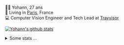 <p>
  👨🏻 <bold>Yohann</bold>, 27 ans<br/>
  💼 Living in <a href="https://www.google.com/maps?q=paris">Paris</a>, France<br/>
  💻 Computer Vision Engineer and Tech Lead at <a href="https://trayvisor.com/">Trayvisor</a><br/>
</p>

<a href="https://github.com/anuraghazra/github-readme-stats"><img align="center" src="https://github-readme-stats-go94hl40s-yohann84l.vercel.app//api?username=yohann84L&show_icons=true&include_all_commits=true" alt="Yohann's github stats" /> </a>


<details>
  <summary>Some stats ...</summary><br/>
  

<!--START_SECTION:waka-->
![Code Time](http://img.shields.io/badge/Code%20Time-959%20hrs%2051%20mins-blue)

![Profile Views](http://img.shields.io/badge/Profile%20Views-0-blue)

**🐱 My GitHub Data** 

> 📦 440.7 kB Used in GitHub's Storage 
 > 
> 🏆 45 Contributions in the Year 2024
 > 
> 🚫 Not Opted to Hire
 > 
> 📜 24 Public Repositories 
 > 
> 🔑 21 Private Repositories 
 > 
**I'm an Early 🐤** 

```text
🌞 Morning                14198 commits       ████████░░░░░░░░░░░░░░░░░   31.03 % 
🌆 Daytime                26233 commits       ██████████████░░░░░░░░░░░   57.34 % 
🌃 Evening                5156 commits        ███░░░░░░░░░░░░░░░░░░░░░░   11.27 % 
🌙 Night                  163 commits         ░░░░░░░░░░░░░░░░░░░░░░░░░   00.36 % 
```
📅 **I'm Most Productive on Wednesday** 

```text
Monday                   8567 commits        █████░░░░░░░░░░░░░░░░░░░░   18.73 % 
Tuesday                  8393 commits        █████░░░░░░░░░░░░░░░░░░░░   18.35 % 
Wednesday                10105 commits       ██████░░░░░░░░░░░░░░░░░░░   22.09 % 
Thursday                 9683 commits        █████░░░░░░░░░░░░░░░░░░░░   21.17 % 
Friday                   8331 commits        █████░░░░░░░░░░░░░░░░░░░░   18.21 % 
Saturday                 217 commits         ░░░░░░░░░░░░░░░░░░░░░░░░░   00.47 % 
Sunday                   454 commits         ░░░░░░░░░░░░░░░░░░░░░░░░░   00.99 % 
```


📊 **This Week I Spent My Time On** 

```text
🕑︎ Time Zone: Europe/Paris

💬 Programming Languages: 
Python                   6 hrs 12 mins       ████████████████████░░░░░   80.75 % 
YAML                     1 hr 15 mins        ████░░░░░░░░░░░░░░░░░░░░░   16.34 % 
XML                      5 mins              ░░░░░░░░░░░░░░░░░░░░░░░░░   01.22 % 
TOML                     3 mins              ░░░░░░░░░░░░░░░░░░░░░░░░░   00.65 % 
Docker                   2 mins              ░░░░░░░░░░░░░░░░░░░░░░░░░   00.60 % 

🔥 Editors: 
PyCharm                  6 hrs 54 mins       ██████████████████████░░░   89.83 % 
VS Code                  46 mins             ███░░░░░░░░░░░░░░░░░░░░░░   10.17 % 

💻 Operating System: 
Mac                      7 hrs 41 mins       █████████████████████████   100.00 % 
```

**I Mostly Code in Python** 

```text
Python                   23 repos            █████████████░░░░░░░░░░░░   53.49 % 
Jupyter Notebook         5 repos             ███░░░░░░░░░░░░░░░░░░░░░░   11.63 % 
JavaScript               3 repos             ██░░░░░░░░░░░░░░░░░░░░░░░   06.98 % 
HTML                     2 repos             █░░░░░░░░░░░░░░░░░░░░░░░░   04.65 % 
Shell                    1 repo              █░░░░░░░░░░░░░░░░░░░░░░░░   02.33 % 
```




 Last Updated on 08/01/2024 00:30:27 UTC
<!--END_SECTION:waka-->
